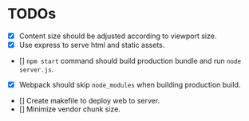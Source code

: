 # TODOs

- [x] Content size should be adjusted according to viewport size. 
- [x] Use express to serve html and static assets.
- [] `npm start` command should build production bundle and run `node server.js`.
- [x] Webpack should skip `node_modules` when building production build.
- [] Create makefile to deploy web to server. 
- [] Minimize vendor chunk size.